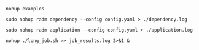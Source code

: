 ```nohup examples```




````
sudo nohup radm dependency --config config.yaml > ./dependency.log

sudo nohup radm application --config config.yaml > ./application.log

nohup ./long_job.sh >> job_results.log 2>&1 &

````
